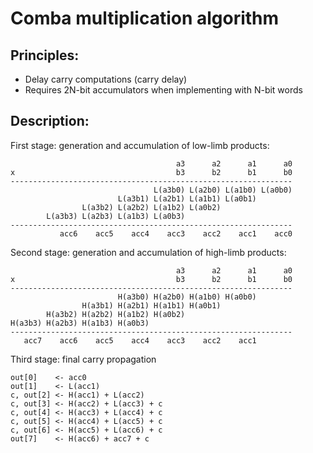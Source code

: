 # Comba multiplication algorithm

## Principles:

- Delay carry computations (carry delay)
- Requires 2N-bit accumulators when implementing with N-bit words

## Description:

First stage: generation and accumulation of low-limb products:
```
                                     a3      a2      a1      a0
x                                    b3      b2      b1      b0
---------------------------------------------------------------
                                L(a3b0) L(a2b0) L(a1b0) L(a0b0)
                        L(a3b1) L(a2b1) L(a1b1) L(a0b1)
                L(a3b2) L(a2b2) L(a1b2) L(a0b2)
        L(a3b3) L(a2b3) L(a1b3) L(a0b3)
---------------------------------------------------------------
           acc6    acc5    acc4    acc3    acc2    acc1    acc0
```

Second stage: generation and accumulation of high-limb products:
```
                                     a3      a2      a1      a0
x                                    b3      b2      b1      b0
---------------------------------------------------------------
                        H(a3b0) H(a2b0) H(a1b0) H(a0b0)
                H(a3b1) H(a2b1) H(a1b1) H(a0b1)
        H(a3b2) H(a2b2) H(a1b2) H(a0b2)
H(a3b3) H(a2b3) H(a1b3) H(a0b3)
---------------------------------------------------------------
   acc7    acc6    acc5    acc4    acc3    acc2    acc1
```

Third stage: final carry propagation
```
out[0]    <- acc0
out[1]    <- L(acc1)
c, out[2] <- H(acc1) + L(acc2)
c, out[3] <- H(acc2) + L(acc3) + c
c, out[4] <- H(acc3) + L(acc4) + c
c, out[5] <- H(acc4) + L(acc5) + c
c, out[6] <- H(acc5) + L(acc6) + c
out[7]    <- H(acc6) + acc7 + c
```
